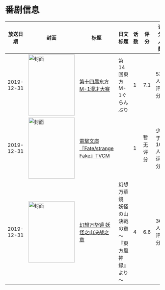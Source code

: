 # 番剧信息

|放送日期|封面|标题|日文标题|话数|评分|评分人数|
|---|---|---|---|---|---|---|
|2019-12-31|<img src="https://lain.bgm.tv/pic/cover/c/ba/ef/299576_xfTfU.jpg" alt="封面" style="width:150px;height:200px;object-fit:cover;">|[第十四届东方M-1漫才大赛](https://bangumi.tv/subject/299576)|第14回東方M-1ぐらんぷり|1|7.1|53人评分|
|2019-12-31|<img src="https://lain.bgm.tv/pic/cover/c/a7/eb/505734_VhbyV.jpg" alt="封面" style="width:150px;height:200px;object-fit:cover;">|[電撃文庫『Fate/strange Fake』TVCM](https://bangumi.tv/subject/505734)||1|暂无评分|少于10人评分|
|2019-12-31|<img src="https://lain.bgm.tv/pic/cover/c/1c/b5/282891_42KhM.jpg" alt="封面" style="width:150px;height:200px;object-fit:cover;">|[幻想万华镜 妖怪之山决战之章](https://bangumi.tv/subject/282891)|幻想万華鏡 妖怪の山決戦の章 ～『東方風神録』より～|4|6.6|368人评分|
